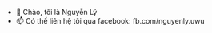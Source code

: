 - 👋 Chào, tôi là Nguyễn Lý
- 📫 Có thể liên hệ tôi qua facebook: fb.com/nguyenly.uwu

<!---
lydeptrai12/lydeptrai12 is a ✨ special ✨ repository because its `README.md` (this file) appears on your GitHub profile.
You can click the Preview link to take a look at your changes.
--->
